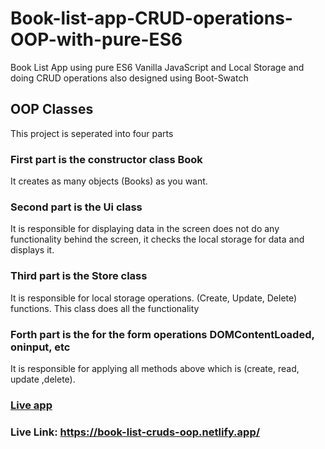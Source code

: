 # Book-list-app-CRUD-operations-OOP-with-pure-ES6
Book List App using pure ES6 Vanilla JavaScript and Local Storage and doing CRUD operations also designed using Boot-Swatch

## OOP Classes
This project is seperated into four parts

### First part is the constructor class Book
It creates as many objects (Books) as you want.

### Second part is the Ui class
It is responsible for displaying data in the screen does not do any functionality behind the screen, it checks the local storage for data and displays it.

### Third part is the Store class
It is responsible for local storage operations. (Create, Update, Delete) functions. This class does all the functionality

### Forth part is the for the form operations DOMContentLoaded, oninput, etc
It is responsible for applying all methods above which is (create, read, update ,delete).

### [Live app](https://book-list-cruds-oop.netlify.app/)

### Live Link: https://book-list-cruds-oop.netlify.app/
